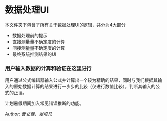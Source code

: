 # 数据处理UI

本文件夹下包含了所有关于数据处理UI的逻辑，共分为4大部分

- 数据处理前的提示
- 直接测量量不确定度的计算
- 间接测量量不确定度的计算
- 最终系统推测结果的UI

### **用户输入数据的计算和验证在这里进行**

用户通过公式编辑器输入公式并计算出一个较为精确的结果，同时与我们根据其输入的原始数据计算的结果进行一步步的比较（仅进行数值比较），判断其输入的公式的正误。

计划暑假期间加入常见错误推断的功能。

*Author: 曹北健、张峻凡*